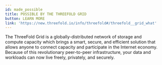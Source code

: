 ```yaml
---
id: made_possible
title: POSSIBLE BY THE THREEFOLD GRID
button: LEARN MORE
link: 'https://new.threefold.io/info/threefold#/threefold__grid_what'
---
```


The ThreeFold Grid is a globally-distributed network of storage and compute capacity which brings a smart, secure, and efficient solution that allows anyone to connect capacity and participate in the Internet economy. Because of this revolutionary peer-to-peer infrastructure, your data and workloads can now live freely, privately, and securely.